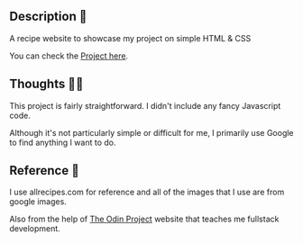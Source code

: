 ## Description 📙
 
A recipe website to showcase my project on simple HTML & CSS
 
 You can check the [Project here](https://terraelfi.github.io/odin-recipes/).
 
 ## Thoughts 🤔💭
This project is fairly straightforward. I didn't include any fancy Javascript code.

Although it's not particularly simple or difficult for me, I primarily use Google to find anything I want to do.
 
 
 ## Reference 📙
 I use allrecipes.com for reference and all of the images that I use are from google images.
 
 Also from the help of [The Odin Project](https://www.theodinproject.com/dashboard) website that teaches me fullstack development.